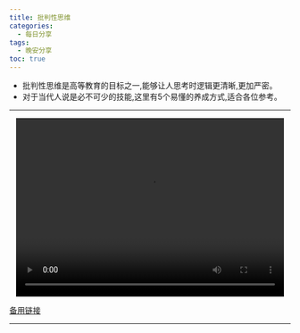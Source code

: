 ```yaml
---
title: 批判性思维
categories:
  - 每日分享
tags:
  - 晚安分享
toc: true 
---
```


* 批判性思维是高等教育的目标之一,能够让人思考时逻辑更清晰,更加严密。
* 对于当代人说是必不可少的技能,这里有5个易懂的养成方式,适合各位参考。



---

<p style="text-align:center">
   <video width="480" height="320" controls>
       <source src="/video/20.mp4">
   </video>
</p>
 <p><a href="/video/20.mp4">备用链接</a></p>
 
---





